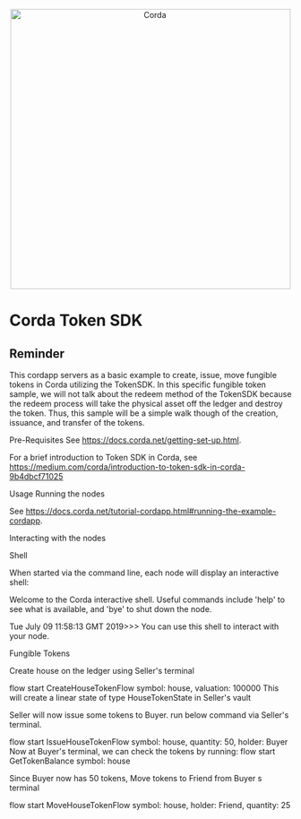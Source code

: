 <p align="center">
    <img src="https://www.corda.net/wp-content/uploads/2016/11/fg005_corda_b.png" alt="Corda" width="500">
</p>

# Corda Token SDK

## Reminder

This cordapp servers as a basic example to create, issue, move fungible tokens in Corda utilizing the TokenSDK. In this specific fungible token sample, we will not talk about the redeem method of the TokenSDK because the redeem process will take the physical asset off the ledger and destroy the token. Thus, this sample will be a simple walk though of the creation, issuance, and transfer of the tokens.

Pre-Requisites
See https://docs.corda.net/getting-set-up.html.

For a brief introduction to Token SDK in Corda, see https://medium.com/corda/introduction-to-token-sdk-in-corda-9b4dbcf71025

Usage
Running the nodes

See https://docs.corda.net/tutorial-cordapp.html#running-the-example-cordapp.

Interacting with the nodes

Shell

When started via the command line, each node will display an interactive shell:

Welcome to the Corda interactive shell.
Useful commands include 'help' to see what is available, and 'bye' to shut down the node.

Tue July 09 11:58:13 GMT 2019>>>
You can use this shell to interact with your node.

Fungible Tokens

Create house on the ledger using Seller's terminal

flow start CreateHouseTokenFlow symbol: house, valuation: 100000
This will create a linear state of type HouseTokenState in Seller's vault

Seller will now issue some tokens to Buyer. run below command via Seller's terminal.

flow start IssueHouseTokenFlow symbol: house, quantity: 50, holder: Buyer
Now at Buyer's terminal, we can check the tokens by running: flow start GetTokenBalance symbol: house

Since Buyer now has 50 tokens, Move tokens to Friend from Buyer s terminal

flow start MoveHouseTokenFlow symbol: house, holder: Friend, quantity: 25
